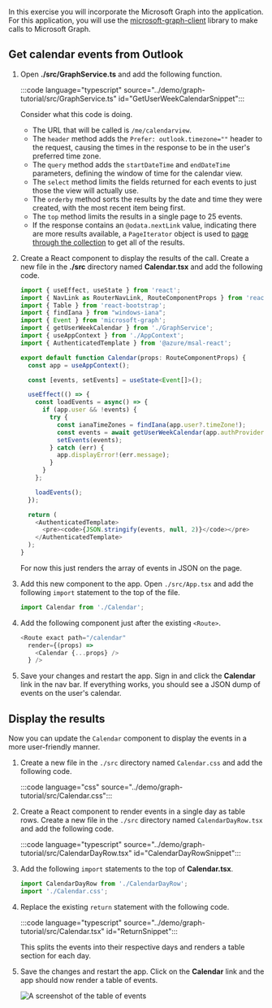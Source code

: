 <!-- markdownlint-disable MD002 MD041 -->

In this exercise you will incorporate the Microsoft Graph into the application. For this application, you will use the [microsoft-graph-client](https://github.com/microsoftgraph/msgraph-sdk-javascript) library to make calls to Microsoft Graph.

## Get calendar events from Outlook

1. Open **./src/GraphService.ts** and add the following function.

    :::code language="typescript" source="../demo/graph-tutorial/src/GraphService.ts" id="GetUserWeekCalendarSnippet":::

    Consider what this code is doing.

    - The URL that will be called is `/me/calendarview`.
    - The `header` method adds the `Prefer: outlook.timezone=""` header to the request, causing the times in the response to be in the user's preferred time zone.
    - The `query` method adds the `startDateTime` and `endDateTime` parameters, defining the window of time for the calendar view.
    - The `select` method limits the fields returned for each events to just those the view will actually use.
    - The `orderby` method sorts the results by the date and time they were created, with the most recent item being first.
    - The `top` method limits the results in a single page to 25 events.
    - If the response contains an `@odata.nextLink` value, indicating there are more results available, a `PageIterator` object is used to [page through the collection](https://docs.microsoft.com/graph/sdks/paging?tabs=typeScript) to get all of the results.

1. Create a React component to display the results of the call. Create a new file in the **./src** directory named **Calendar.tsx** and add the following code.

    ```typescript
    import { useEffect, useState } from 'react';
    import { NavLink as RouterNavLink, RouteComponentProps } from 'react-router-dom';
    import { Table } from 'react-bootstrap';
    import { findIana } from "windows-iana";
    import { Event } from 'microsoft-graph';
    import { getUserWeekCalendar } from './GraphService';
    import { useAppContext } from './AppContext';
    import { AuthenticatedTemplate } from '@azure/msal-react';

    export default function Calendar(props: RouteComponentProps) {
      const app = useAppContext();

      const [events, setEvents] = useState<Event[]>();

      useEffect(() => {
        const loadEvents = async() => {
          if (app.user && !events) {
            try {
              const ianaTimeZones = findIana(app.user?.timeZone!);
              const events = await getUserWeekCalendar(app.authProvider!, ianaTimeZones[0].valueOf());
              setEvents(events);
            } catch (err) {
              app.displayError!(err.message);
            }
          }
        };

        loadEvents();
      });

      return (
        <AuthenticatedTemplate>
          <pre><code>{JSON.stringify(events, null, 2)}</code></pre>
        </AuthenticatedTemplate>
      );
    }
    ```

    For now this just renders the array of events in JSON on the page.

1. Add this new component to the app. Open `./src/App.tsx` and add the following `import` statement to the top of the file.

    ```typescript
    import Calendar from './Calendar';
    ```

1. Add the following component just after the existing `<Route>`.

    ```typescript
    <Route exact path="/calendar"
      render={(props) =>
        <Calendar {...props} />
      } />
    ```

1. Save your changes and restart the app. Sign in and click the **Calendar** link in the nav bar. If everything works, you should see a JSON dump of events on the user's calendar.

## Display the results

Now you can update the `Calendar` component to display the events in a more user-friendly manner.

1. Create a new file in the `./src` directory named `Calendar.css` and add the following code.

    :::code language="css" source="../demo/graph-tutorial/src/Calendar.css":::

1. Create a React component to render events in a single day as table rows. Create a new file in the `./src` directory named `CalendarDayRow.tsx` and add the following code.

    :::code language="typescript" source="../demo/graph-tutorial/src/CalendarDayRow.tsx" id="CalendarDayRowSnippet":::

1. Add the following `import` statements to the top of **Calendar.tsx**.

    ```typescript
    import CalendarDayRow from './CalendarDayRow';
    import './Calendar.css';
    ```

1. Replace the existing `return` statement with the following code.

    :::code language="typescript" source="../demo/graph-tutorial/src/Calendar.tsx" id="ReturnSnippet":::

    This splits the events into their respective days and renders a table section for each day.

1. Save the changes and restart the app. Click on the **Calendar** link and the app should now render a table of events.

    ![A screenshot of the table of events](./images/add-msgraph-01.png)
